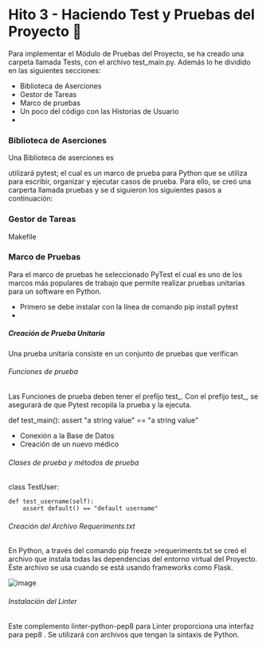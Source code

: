 # Hito 3 - Haciendo Test y Pruebas del Proyecto 📌

Para implementar el Módulo de Pruebas del Proyecto, se ha creado una carpeta llamada Tests, con el archivo test_main.py. Además lo he dividido en las siguientes secciones: 

- Biblioteca de Aserciones
- Gestor de Tareas
- Marco de pruebas
- Un poco del código con las Historias de Usuario
- 

### Biblioteca de Aserciones
Una Biblioteca de aserciones es

utilizará pytest; el cual es un marco de prueba para Python que se utiliza para escribir, organizar y ejecutar casos de prueba. Para ello, se creó una carperta llamada pruebas y se d siguieron los siguientes pasos a continuación:

### Gestor de Tareas

Makefile

### Marco de Pruebas

Para el marco de pruebas he seleccionado PyTest el cual es uno de los marcos más populares de trabajo que permite realizar pruebas unitarias para un software en Python. 
- Primero se debe instalar con la línea de comando pip install pytest
- 

##### Creación de Prueba Unitaria
Una prueba unitaria consiste en un conjunto de pruebas que verifican

###### Funciones de prueba

Las Funciones de prueba deben tener el prefijo test_. Con el prefijo test_, se asegurará de que Pytest recopila la prueba y la ejecuta.

def test_main():
    assert "a string value" == "a string value"


- Conexión a la Base de Datos
- Creación de un nuevo médico



###### Clases de prueba y métodos de prueba

class TestUser:

    def test_username(self):
        assert default() == "default username"

###### Creación del Archivo Requeriments.txt

En Python, a través del comando pip freeze >requeriments.txt se creó el archivo que instala todas las dependencias del entorno virtual del Proyecto. Éste archivo se usa cuando se está usando frameworks como Flask.

![image](https://user-images.githubusercontent.com/116747654/203413591-259f52d9-5ddd-4297-9580-67de9dbcd6a7.png)

###### Instalación del Linter 

Este complemento linter-python-pep8 para Linter proporciona una interfaz para pep8 . Se utilizará con archivos que tengan la sintaxis de Python.
